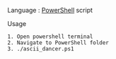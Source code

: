 Language : [PowerShell](https://en.wikipedia.org/wiki/PowerShell) script

Usage
```
1. Open powershell terminal
2. Navigate to PowerShell folder
3. ./ascii_dancer.ps1
```